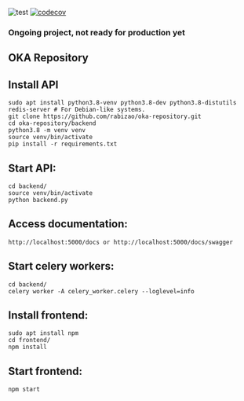 ![test](https://github.com/rabizao/oka-repository/workflows/test/badge.svg)
[![codecov](https://codecov.io/gh/rabizao/oka-repository/branch/main/graph/badge.svg?token=4V7MOA5EBL)](https://codecov.io/gh/rabizao/oka-repository)

### Ongoing project, not ready for production yet

## OKA Repository

Install API
-------

    sudo apt install python3.8-venv python3.8-dev python3.8-distutils redis-server # For Debian-like systems.
    git clone https://github.com/rabizao/oka-repository.git
    cd oka-repository/backend
    python3.8 -m venv venv
    source venv/bin/activate
    pip install -r requirements.txt

Start API:
---

    cd backend/
    source venv/bin/activate    
    python backend.py

Access documentation:
---

    http://localhost:5000/docs or http://localhost:5000/docs/swagger

Start celery workers:
---

    cd backend/
    celery worker -A celery_worker.celery --loglevel=info

Install frontend:
---

    sudo apt install npm
    cd frontend/
    npm install

Start frontend:
---

    npm start
